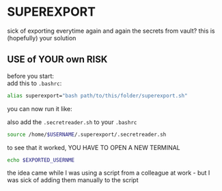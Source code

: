 # SUPEREXPORT
sick of exporting everytime again and again the secrets from vault? this is (hopefully) your solution

## USE of YOUR own RISK

before you start:  
add this to `.bashrc`:
```bash
alias superexport="bash path/to/this/folder/superexport.sh"
```
you can now run it like:


also add the `.secretreader.sh` to your `.bashrc`    
```bash
source /home/$USERNAME/.superexport/.secretreader.sh
```

to see that it worked, YOU HAVE TO OPEN A NEW TERMINAL
```bash 
echo $EXPORTED_USERNME
```

the idea came while I was using a script from a colleague at work - but I was sick of adding them manually to the script 
